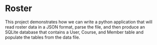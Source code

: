 # Roster
This project demonstrates how we can write a python application that  will read roster data in a JSON format, parse the file, and then produce an SQLite database that contains a User, Course, and Member table and populate the tables from the data file.
